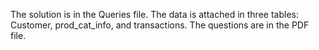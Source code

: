 The solution is in the Queries file.
The data is attached in three tables: Customer, prod_cat_info, and transactions.
The questions are in the PDF file.
